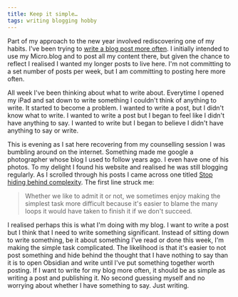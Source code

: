 ```yaml
---
title: Keep it simple…
tags: writing blogging hobby
---
```

Part of my approach to the new year involved rediscovering one of my habits. I've been trying to [write a blog post more often](https://philbowell.com/2022/i-want-my-hobby-back). I initially intended to use my Micro.blog and to post all my content there, but given the chance to reflect I realised I wanted my longer posts to live here. I'm not committing to a set number of posts per week, but I am committing to posting here more often.

All week I've been thinking about what to write about. Everytime I opened my iPad and sat down to write something I couldn't think of anything to write. It started to become a problem. I wanted to write a post, but I didn't know what to write. I wanted to write a post but I began to feel like I didn't have anything to say. I wanted to write but I began to believe I didn't have anything to say or write.

This is evening as I sat here recovering from my counselling session I was bumbling around on the internet. Something made me google a photographer whose blog I used to follow years ago. I even have one of his photos. To my delight I found his website and realised he was still blogging regularly. As I scrolled through his posts I came across one titled [Stop hiding behind complexity](https://www.jorgeq.com/blog/stop-hiding-behind-complexity). The first line struck me:
> Whether we like to admit it or not, we sometimes enjoy making the simplest task more difficult because it's easier to blame the many loops it would have taken to finish it if we don't succeed.

I realised perhaps this is what I'm doing with my blog. I want to write a post but I think that I need to write something significant. Instead of sitting down to write something, be it about something I've read or done this week, I'm making the simple task complicated. The likelihood is that it's easier to not post something and hide behind the thought that I have nothing to say than it is to open Obsidian and write until I've put something together worth posting. If I want to write for my blog more often, it should be as simple as writing a post and publishing it. No second guessing myself and no worrying about whether I have something to say. Just writing.